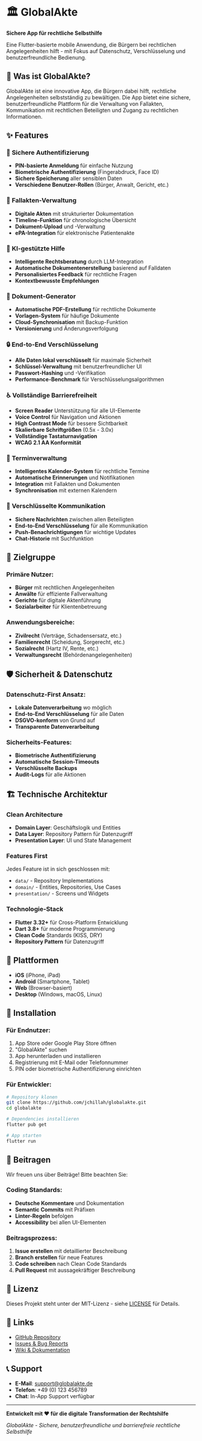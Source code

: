 # 🏛️ GlobalAkte

**Sichere App für rechtliche Selbsthilfe**

Eine Flutter-basierte mobile Anwendung, die Bürgern bei rechtlichen Angelegenheiten hilft - mit Fokus auf Datenschutz, Verschlüsselung und benutzerfreundliche Bedienung.

## 🚀 Was ist GlobalAkte?

GlobalAkte ist eine innovative App, die Bürgern dabei hilft, rechtliche Angelegenheiten selbstständig zu bewältigen. Die App bietet eine sichere, benutzerfreundliche Plattform für die Verwaltung von Fallakten, Kommunikation mit rechtlichen Beteiligten und Zugang zu rechtlichen Informationen.

## ✨ Features

### 🔐 **Sichere Authentifizierung**

- **PIN-basierte Anmeldung** für einfache Nutzung
- **Biometrische Authentifizierung** (Fingerabdruck, Face ID)
- **Sichere Speicherung** aller sensiblen Daten
- **Verschiedene Benutzer-Rollen** (Bürger, Anwalt, Gericht, etc.)

### 📁 **Fallakten-Verwaltung**

- **Digitale Akten** mit strukturierter Dokumentation
- **Timeline-Funktion** für chronologische Übersicht
- **Dokument-Upload** und -Verwaltung
- **ePA-Integration** für elektronische Patientenakte

### 🤖 **KI-gestützte Hilfe**

- **Intelligente Rechtsberatung** durch LLM-Integration
- **Automatische Dokumentenerstellung** basierend auf Falldaten
- **Personalisiertes Feedback** für rechtliche Fragen
- **Kontextbewusste Empfehlungen**

### 📄 **Dokument-Generator**

- **Automatische PDF-Erstellung** für rechtliche Dokumente
- **Vorlagen-System** für häufige Dokumente
- **Cloud-Synchronisation** mit Backup-Funktion
- **Versionierung** und Änderungsverfolgung

### 🔒 **End-to-End Verschlüsselung**

- **Alle Daten lokal verschlüsselt** für maximale Sicherheit
- **Schlüssel-Verwaltung** mit benutzerfreundlicher UI
- **Passwort-Hashing** und -Verifikation
- **Performance-Benchmark** für Verschlüsselungsalgorithmen

### ♿ **Vollständige Barrierefreiheit**

- **Screen Reader** Unterstützung für alle UI-Elemente
- **Voice Control** für Navigation und Aktionen
- **High Contrast Mode** für bessere Sichtbarkeit
- **Skalierbare Schriftgrößen** (0.5x - 3.0x)
- **Vollständige Tastaturnavigation**
- **WCAG 2.1 AA Konformität**

### 📅 **Terminverwaltung**

- **Intelligentes Kalender-System** für rechtliche Termine
- **Automatische Erinnerungen** und Notifikationen
- **Integration** mit Fallakten und Dokumenten
- **Synchronisation** mit externen Kalendern

### 💬 **Verschlüsselte Kommunikation**

- **Sichere Nachrichten** zwischen allen Beteiligten
- **End-to-End Verschlüsselung** für alle Kommunikation
- **Push-Benachrichtigungen** für wichtige Updates
- **Chat-Historie** mit Suchfunktion

## 🎯 Zielgruppe

### **Primäre Nutzer:**

- **Bürger** mit rechtlichen Angelegenheiten
- **Anwälte** für effiziente Fallverwaltung
- **Gerichte** für digitale Aktenführung
- **Sozialarbeiter** für Klientenbetreuung

### **Anwendungsbereiche:**

- **Zivilrecht** (Verträge, Schadensersatz, etc.)
- **Familienrecht** (Scheidung, Sorgerecht, etc.)
- **Sozialrecht** (Hartz IV, Rente, etc.)
- **Verwaltungsrecht** (Behördenangelegenheiten)

## 🛡️ Sicherheit & Datenschutz

### **Datenschutz-First Ansatz:**

- **Lokale Datenverarbeitung** wo möglich
- **End-to-End Verschlüsselung** für alle Daten
- **DSGVO-konform** von Grund auf
- **Transparente Datenverarbeitung**

### **Sicherheits-Features:**

- **Biometrische Authentifizierung**
- **Automatische Session-Timeouts**
- **Verschlüsselte Backups**
- **Audit-Logs** für alle Aktionen

## 🏗️ Technische Architektur

### **Clean Architecture**

- **Domain Layer**: Geschäftslogik und Entities
- **Data Layer**: Repository Pattern für Datenzugriff
- **Presentation Layer**: UI und State Management

### **Features First**

Jedes Feature ist in sich geschlossen mit:

- `data/` - Repository Implementations
- `domain/` - Entities, Repositories, Use Cases
- `presentation/` - Screens und Widgets

### **Technologie-Stack**

- **Flutter 3.32+** für Cross-Platform Entwicklung
- **Dart 3.8+** für moderne Programmierung
- **Clean Code** Standards (KISS, DRY)
- **Repository Pattern** für Datenzugriff

## 📱 Plattformen

- **iOS** (iPhone, iPad)
- **Android** (Smartphone, Tablet)
- **Web** (Browser-basiert)
- **Desktop** (Windows, macOS, Linux)

## 🚀 Installation

### **Für Endnutzer:**

1. App Store oder Google Play Store öffnen
2. "GlobalAkte" suchen
3. App herunterladen und installieren
4. Registrierung mit E-Mail oder Telefonnummer
5. PIN oder biometrische Authentifizierung einrichten

### **Für Entwickler:**

```bash
# Repository klonen
git clone https://github.com/jchillah/globalakte.git
cd globalakte

# Dependencies installieren
flutter pub get

# App starten
flutter run
```

## 🤝 Beitragen

Wir freuen uns über Beiträge! Bitte beachten Sie:

### **Coding Standards:**

- **Deutsche Kommentare** und Dokumentation
- **Semantic Commits** mit Präfixen
- **Linter-Regeln** befolgen
- **Accessibility** bei allen UI-Elementen

### **Beitragsprozess:**

1. **Issue erstellen** mit detaillierter Beschreibung
2. **Branch erstellen** für neue Features
3. **Code schreiben** nach Clean Code Standards
4. **Pull Request** mit aussagekräftiger Beschreibung

## 📄 Lizenz

Dieses Projekt steht unter der MIT-Lizenz - siehe [LICENSE](LICENSE) für Details.

## 🔗 Links

- [GitHub Repository](https://github.com/jchillah/globalakte)
- [Issues & Bug Reports](https://github.com/jchillah/globalakte/issues)
- [Wiki & Dokumentation](https://github.com/jchillah/globalakte/wiki)

## 📞 Support

- **E-Mail**: support@globalakte.de
- **Telefon**: +49 (0) 123 456789
- **Chat**: In-App Support verfügbar

---

**Entwickelt mit ❤️ für die digitale Transformation der Rechtshilfe**

_GlobalAkte - Sichere, benutzerfreundliche und barrierefreie rechtliche Selbsthilfe_
